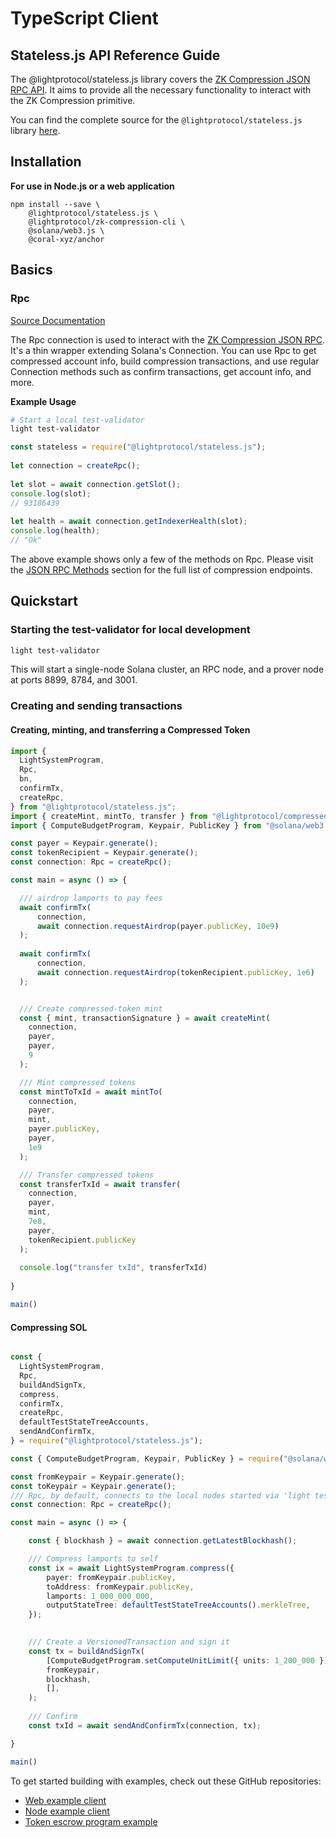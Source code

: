 # TypeScript Client

## Stateless.js API Reference Guide <a href="#what-is-solana-web3-js" id="what-is-solana-web3-js"></a>

The @lightprotocol/stateless.js library covers the  [ZK Compression JSON RPC API](../introduction/json-rpc-methods.md). It aims to provide all the necessary functionality to interact with the ZK Compression primitive.

You can find the complete source for the `@lightprotocol/stateless.js` library [here](https://github.com/Lightprotocol/light-protocol/tree/main/js/stateless.js).

## Installation

**For use in Node.js or a web application**

```shell-session
npm install --save \
    @lightprotocol/stateless.js \
    @lightprotocol/zk-compression-cli \
    @solana/web3.js \
    @coral-xyz/anchor
```

## Basics

### Rpc <a href="#connection" id="connection"></a>

[Source Documentation](https://github.com/Lightprotocol/light-protocol/blob/main/js/stateless.js/src/rpc.ts)

The Rpc connection is used to interact with the [ZK Compression JSON RPC](../introduction/json-rpc-methods.md). It's a thin wrapper extending Solana's Connection. You can use Rpc to get compressed account info, build compression transactions, and use regular Connection methods such as confirm transactions, get account info, and more.

**Example Usage**

```sh
# Start a local test-validator
light test-validator
```

```typescript
const stateless = require("@lightprotocol/stateless.js");
 
let connection = createRpc();
 
let slot = await connection.getSlot();
console.log(slot);
// 93186439
 
let health = await connection.getIndexerHealth(slot);
console.log(health);
// "Ok"

```

The above example shows only a few of the methods on Rpc. Please visit the [JSON RPC Methods](../introduction/json-rpc-methods.md) section for the full list of compression endpoints.

## Quickstart

### Starting the test-validator for local development

```sh
light test-validator 
```

This will start a single-node Solana cluster, an RPC node, and a prover node at ports 8899, 8784, and 3001.&#x20;

### Creating and sending transactions

#### Creating, minting, and transferring a Compressed Token

```typescript
import {
  LightSystemProgram,
  Rpc,
  bn,
  confirmTx,
  createRpc,
} from "@lightprotocol/stateless.js";
import { createMint, mintTo, transfer } from "@lightprotocol/compressed-token";
import { ComputeBudgetProgram, Keypair, PublicKey } from "@solana/web3.js";

const payer = Keypair.generate();
const tokenRecipient = Keypair.generate();
const connection: Rpc = createRpc();

const main = async () => {

  /// airdrop lamports to pay fees
  await confirmTx(
      connection,
      await connection.requestAirdrop(payer.publicKey, 10e9)
  );
  
  await confirmTx(
      connection,
      await connection.requestAirdrop(tokenRecipient.publicKey, 1e6)
  );


  /// Create compressed-token mint
  const { mint, transactionSignature } = await createMint(
    connection,
    payer,
    payer,
    9
  );

  /// Mint compressed tokens
  const mintToTxId = await mintTo(
    connection,
    payer,
    mint,
    payer.publicKey,
    payer,
    1e9
  );

  /// Transfer compressed tokens
  const transferTxId = await transfer(
    connection,
    payer,
    mint,
    7e8,
    payer,
    tokenRecipient.publicKey
  );
  
  console.log("transfer txId", transferTxId)
  
}

main()
```

#### Compressing SOL

```typescript

const {
  LightSystemProgram,
  Rpc,
  buildAndSignTx,
  compress,
  confirmTx,
  createRpc,
  defaultTestStateTreeAccounts,
  sendAndConfirmTx,
} = require("@lightprotocol/stateless.js");

const { ComputeBudgetProgram, Keypair, PublicKey } = require("@solana/web3.js");

const fromKeypair = Keypair.generate();
const toKeypair = Keypair.generate();
/// Rpc, by default, connects to the local nodes started via 'light test-validator' 
const connection: Rpc = createRpc();

const main = async () => {

    const { blockhash } = await connection.getLatestBlockhash();

    /// Compress lamports to self
    const ix = await LightSystemProgram.compress({
        payer: fromKeypair.publicKey,
        toAddress: fromKeypair.publicKey,
        lamports: 1_000_000_000,
        outputStateTree: defaultTestStateTreeAccounts().merkleTree, 
    });

    
    /// Create a VersionedTransaction and sign it
    const tx = buildAndSignTx(
        [ComputeBudgetProgram.setComputeUnitLimit({ units: 1_200_000 }), ix],
        fromKeypair,
        blockhash,
        [],
    );
    
    /// Confirm 
    const txId = await sendAndConfirmTx(connection, tx);

}

main()
```

To get started building with examples, check out these GitHub repositories:

* [Web example client](https://github.com/Lightprotocol/example-web-client)
* [Node example client](https://github.com/Lightprotocol/example-nodejs-client)
* [Token escrow program example](https://github.com/Lightprotocol/light-protocol/tree/light-v0.3.0/examples/token-escrow)
